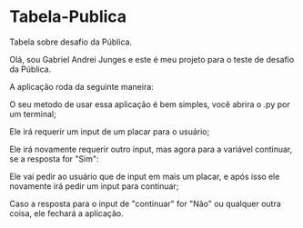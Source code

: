 # Tabela-Publica
Tabela sobre desafio da Pública.

Olá, sou Gabriel Andrei Junges e este é meu projeto para o teste de desafio da Pública.

A aplicação roda da seguinte maneira:

O seu metodo de usar essa aplicação é bem simples, você abrira o .py por um terminal;

Ele irá requerir um input de um placar para o usuário;

Ele irá novamente requerir outro input, mas agora para a variável continuar, se a resposta for "Sim":

Ele vai pedir ao usuário que de input em mais um placar, e após isso ele novamente irá pedir um input para continuar;

Caso a resposta para o input de "continuar" for "Não" ou qualquer outra coisa, ele fechará a aplicação.

